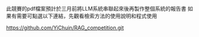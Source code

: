 此競賽的pdf檔案預計於三月前將LLM系統串聯起來後再製作整個系統的報告書
如果有需要可點選以下連結，先觀看檢索方法的使用說明和程式使用

https://github.com/YiChuin/RAG_competition.git
